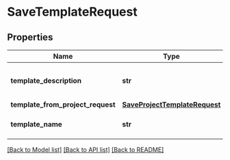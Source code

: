 # SaveTemplateRequest

## Properties
Name | Type | Description | Notes
------------ | ------------- | ------------- | -------------
**template_description** | **str** | The description of the template | [optional] 
**template_from_project_request** | [**SaveProjectTemplateRequest**](SaveProjectTemplateRequest.md) |  | [optional] 
**template_name** | **str** | The name of the template | [optional] 

[[Back to Model list]](../README.md#documentation-for-models) [[Back to API list]](../README.md#documentation-for-api-endpoints) [[Back to README]](../README.md)

